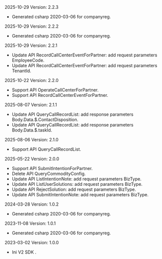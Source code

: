 2025-10-29 Version: 2.2.3
- Generated csharp 2020-03-06 for companyreg.

2025-10-29 Version: 2.2.2
- Generated csharp 2020-03-06 for companyreg.

2025-10-29 Version: 2.2.1
- Update API RecordCallCenterEventForPartner: add request parameters EmployeeCode.
- Update API RecordCallCenterEventForPartner: add request parameters TenantId.


2025-10-22 Version: 2.2.0
- Support API OperateCallCenterForPartner.
- Support API RecordCallCenterEventForPartner.


2025-08-07 Version: 2.1.1
- Update API QueryCallRecordList: add response parameters Body.Data.$.ContactDisposition.
- Update API QueryCallRecordList: add response parameters Body.Data.$.taskId.


2025-08-06 Version: 2.1.0
- Support API QueryCallRecordList.


2025-05-22 Version: 2.0.0
- Support API SubmitIntentionForPartner.
- Delete API QueryCommodityConfig.
- Update API ListIntentionNote: add request parameters BizType.
- Update API ListUserSolutions: add request parameters BizType.
- Update API RejectSolution: add request parameters BizType.
- Update API SubmitIntentionNote: add request parameters BizType.


2024-03-28 Version: 1.0.2
- Generated csharp 2020-03-06 for companyreg.

2023-11-08 Version: 1.0.1
- Generated csharp 2020-03-06 for companyreg.

2023-03-02 Version: 1.0.0
- Ini V2 SDK .

